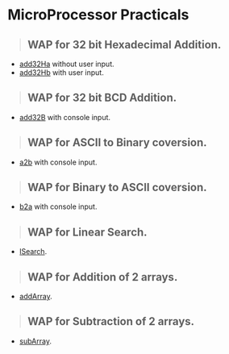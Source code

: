 # MicroProcessor Practicals
> ## WAP for 32 bit Hexadecimal Addition.
- [add32Ha](https://github.com/rnaveen99/micro/blob/master/add32Ha.asm) without user input.
- [add32Hb](https://github.com/rnaveen99/micro/blob/master/add32Hb.asm) with user input.

> ## WAP for 32 bit BCD Addition.
- [add32B](https://github.com/rnaveen99/micro/blob/master/add32B.asm) with console input.

> ## WAP for ASCII to Binary coversion.
- [a2b](https://github.com/rnaveen99/micro/blob/master/a2b.asm) with console input.

> ## WAP for Binary to ASCII coversion.
- [b2a](https://github.com/rnaveen99/micro/blob/master/b2a.asm) with console input.

> ## WAP for Linear Search.
- [lSearch](https://github.com/rnaveen99/micro/blob/master/lSearch.asm).

> ## WAP for Addition of 2 arrays.
- [addArray](https://github.com/rnaveen99/micro/blob/master/addArray.asm).

> ## WAP for Subtraction of 2 arrays.
- [subArray](https://github.com/rnaveen99/micro/blob/master/subArray.asm).
